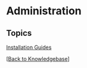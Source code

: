 # Administration

<PageHeader />

## Topics

[Installation Guides](./installation-guides/README.md)  

[[Back to Knowledgebase](./../README.md)]  

<PageFooter />
